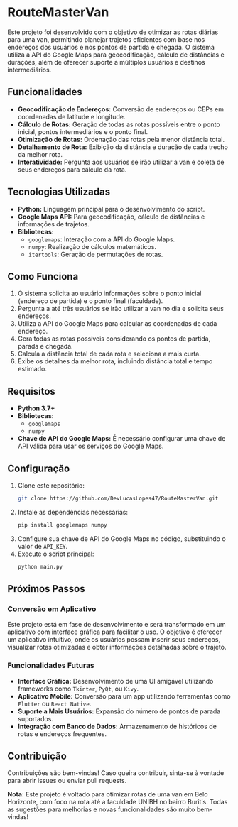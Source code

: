 # RouteMasterVan

Este projeto foi desenvolvido com o objetivo de otimizar as rotas diárias para uma van, permitindo planejar trajetos eficientes com base nos endereços dos usuários e nos pontos de partida e chegada. O sistema utiliza a API do Google Maps para geocodificação, cálculo de distâncias e durações, além de oferecer suporte a múltiplos usuários e destinos intermediários.

## Funcionalidades

- **Geocodificação de Endereços:** Conversão de endereços ou CEPs em coordenadas de latitude e longitude.
- **Cálculo de Rotas:** Geração de todas as rotas possíveis entre o ponto inicial, pontos intermediários e o ponto final.
- **Otimização de Rotas:** Ordenação das rotas pela menor distância total.
- **Detalhamento de Rota:** Exibição da distância e duração de cada trecho da melhor rota.
- **Interatividade:** Pergunta aos usuários se irão utilizar a van e coleta de seus endereços para cálculo da rota.

## Tecnologias Utilizadas

- **Python:** Linguagem principal para o desenvolvimento do script.
- **Google Maps API:** Para geocodificação, cálculo de distâncias e informações de trajetos.
- **Bibliotecas:**
  - `googlemaps`: Interação com a API do Google Maps.
  - `numpy`: Realização de cálculos matemáticos.
  - `itertools`: Geração de permutações de rotas.

## Como Funciona

1. O sistema solicita ao usuário informações sobre o ponto inicial (endereço de partida) e o ponto final (faculdade).
2. Pergunta a até três usuários se irão utilizar a van no dia e solicita seus endereços.
3. Utiliza a API do Google Maps para calcular as coordenadas de cada endereço.
4. Gera todas as rotas possíveis considerando os pontos de partida, parada e chegada.
5. Calcula a distância total de cada rota e seleciona a mais curta.
6. Exibe os detalhes da melhor rota, incluindo distância total e tempo estimado.

## Requisitos

- **Python 3.7+**
- **Bibliotecas:**
  - `googlemaps`
  - `numpy`
- **Chave de API do Google Maps:** É necessário configurar uma chave de API válida para usar os serviços do Google Maps.

## Configuração

1. Clone este repositório:
   ```bash
   git clone https://github.com/DevLucasLopes47/RouteMasterVan.git
   ```
2. Instale as dependências necessárias:
   ```bash
   pip install googlemaps numpy
   ```
3. Configure sua chave de API do Google Maps no código, substituindo o valor de `API_KEY`.
4. Execute o script principal:
   ```bash
   python main.py
   ```

## Próximos Passos

### Conversão em Aplicativo
Este projeto está em fase de desenvolvimento e será transformado em um aplicativo com interface gráfica para facilitar o uso. O objetivo é oferecer um aplicativo intuitivo, onde os usuários possam inserir seus endereços, visualizar rotas otimizadas e obter informações detalhadas sobre o trajeto.

### Funcionalidades Futuras
- **Interface Gráfica:** Desenvolvimento de uma UI amigável utilizando frameworks como `Tkinter`, `PyQt`, ou `Kivy`.
- **Aplicativo Mobile:** Conversão para um app utilizando ferramentas como `Flutter` ou `React Native`.
- **Suporte a Mais Usuários:** Expansão do número de pontos de parada suportados.
- **Integração com Banco de Dados:** Armazenamento de históricos de rotas e endereços frequentes.

## Contribuição
Contribuições são bem-vindas! Caso queira contribuir, sinta-se à vontade para abrir issues ou enviar pull requests.

**Nota:** Este projeto é voltado para otimizar rotas de uma van em Belo Horizonte, com foco na rota até a faculdade UNIBH no bairro Buritis. Todas as sugestões para melhorias e novas funcionalidades são muito bem-vindas!

